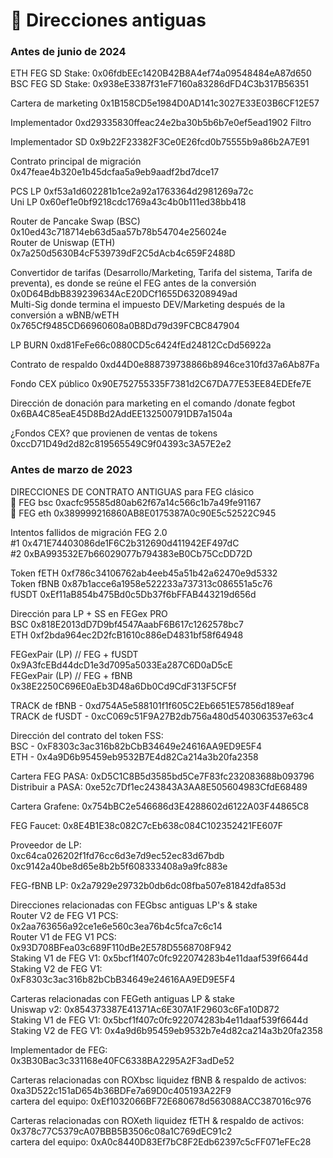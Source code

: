 # 📄 Direcciones antiguas

### Antes de junio de 2024

ETH FEG SD Stake: 0x06fdbEEc1420B42B8A4ef74a09548484eA87d650 \
BSC FEG SD Stake: 0x938eE3387f31eF7160a83286dFD4C3b317B56351

Cartera de marketing 0x1B158CD5e1984D0AD141c3027E33E03B6CF12E57

Implementador 0xd29335830ffeac24e2ba30b5b6b7e0ef5ead1902 Filtro

Implementador SD 0x9b22F23382F3Ce0E26fcd0b75555b9a86b2A7E91

Contrato principal de migración 0x47feae4b320e1b45dcfaa5a9eb9aadf2bd7dce17

PCS LP 0xf53a1d602281b1ce2a92a1763364d2981269a72c \
Uni LP 0x60ef1e0bf9218cdc1769a43c4b0b111ed38bb418

Router de Pancake Swap (BSC) 0x10ed43c718714eb63d5aa57b78b54704e256024e \
Router de Uniswap (ETH) 0x7a250d5630B4cF539739dF2C5dAcb4c659F2488D

Convertidor de tarifas (Desarrollo/Marketing, Tarifa del sistema, Tarifa de preventa), es donde se reúne el FEG antes de la conversión 0x0D64BdbB839239634AcE20DCf1655D63208949ad \
Multi-Sig donde termina el impuesto DEV/Marketing después de la conversión a wBNB/wETH 0x765Cf9485CD66960608a0B8Dd79d39FCBC847904

LP BURN 0xd81FeFe66c0880CD5c6424fEd24812CcDd56922a

Contrato de respaldo 0xd44D0e888739738866b8946ce310fd37a6Ab87Fa

Fondo CEX público 0x90E752755335F7381d2C67DA77E53EE84EDEfe7E

Dirección de donación para marketing en el comando /donate fegbot 0x6BA4C85eaE45D8Bd2AddEE132500791DB7a1504a

¿Fondos CEX? que provienen de ventas de tokens 0xccD71D49d2d82c819565549C9f04393c3A57E2e2

### Antes de marzo de 2023

DIRECCIONES DE CONTRATO ANTIGUAS para FEG clásico\
🍌 FEG bsc 0xacfc95585d80ab62f67a14c566c1b7a49fe91167 \
🍌 FEG eth 0x389999216860AB8E0175387A0c90E5c52522C945

Intentos fallidos de migración FEG 2.0 \
\#1 0x471E74403086de1F6C2b312690d411942EF497dC \
\#2 0xBA993532E7b66029077b794383eB0Cb75CcDD72D

Token fETH 0xf786c34106762ab4eeb45a51b42a62470e9d5332 \
Token fBNB 0x87b1acce6a1958e522233a737313c086551a5c76 \
fUSDT 0xEf11aB854b475Bd0c5Db37f6bFFAB443219d656d

Dirección para LP + SS en FEGex PRO \
BSC 0x818E2013dD7D9bf4547AaabF6B617c1262578bc7 \
ETH 0xf2bda964ec2D2fcB1610c886eD4831bf58f64948

FEGexPair (LP) // FEG + fUSDT 0x9A3fcEBd44dcD1e3d7095a5033Ea287C6D0aD5cE \
FEGexPair (LP) // FEG + fBNB 0x38E2250C696E0aEb3D48a6Db0Cd9CdF313F5CF5f

TRACK de fBNB - 0xd754A5e588101f1f605C2Eb6651E57856d189eaf \
TRACK de fUSDT - 0xcC069c51F9A27B2db756a480d5403063537e63c4

Dirección del contrato del token FSS:\
BSC - 0xF8303c3ac316b82bCbB34649e24616AA9ED9E5F4 \
ETH - 0x4a9D6b95459eb9532B7E4d82Ca214a3b20fa2358

Cartera FEG PASA: 0xD5C1C8B5d3585bd5Ce7F83fc232083688b093796 \
Distribuir a PASA: 0xe52c7Df1ec243843A3AA8E505604983CfdE68489

Cartera Grafene: 0x754bBC2e546686d3E4288602d6122A03F44865C8

FEG Faucet: 0x8E4B1E38c082C7cEb638c084C102352421FE607F

Proveedor de LP: \
0xc64ca026202f1fd76cc6d3e7d9ec52ec83d67bdb\
0xc9142a40be8d65e8b2b5f608333408a9a9fc883e

FEG-fBNB LP: 0x2a7929e29732b0db6dc08fba507e81842dfa853d

Direcciones relacionadas con FEGbsc antiguas LP's & stake\
Router V2 de FEG V1 PCS: 0x2aa763656a92ce1e6e560c3ea76b4c5fca7c6c14 \
Router V1 de FEG V1 PCS: 0x93D708BFea03c689F110dBe2E578D5568708F942 \
Staking V1 de FEG V1: 0x5bcf1f407c0fc922074283b4e11daaf539f6644d \
Staking V2 de FEG V1: 0xF8303c3ac316b82bCbB34649e24616AA9ED9E5F4

Carteras relacionadas con FEGeth antiguas LP & stake\
Uniswap v2: 0x854373387E41371Ac6E307A1F29603c6Fa10D872 \
Staking V1 de FEG V1: 0x5bcf1f407c0fc922074283b4e11daaf539f6644d \
Staking V2 de FEG V1: 0x4a9d6b95459eb9532b7e4d82ca214a3b20fa2358

Implementador de FEG: 0x3B30Bac3c331168e40FC6338BA2295A2F3adDe52

Carteras relacionadas con ROXbsc liquidez fBNB & respaldo de activos: 0xa3D522c151aD654b36BDFe7a69D0c405193A22F9 \
cartera del equipo: 0xEf1032066BF72E680678d563088ACC387016c976

Carteras relacionadas con ROXeth liquidez fETH & respaldo de activos: 0x378c77C5379cA07BBB5B3506c08a1C769dEC91c2 \
cartera del equipo: 0xA0c8440D83Ef7bC8F2Edb62397c5cFF071eFEc28